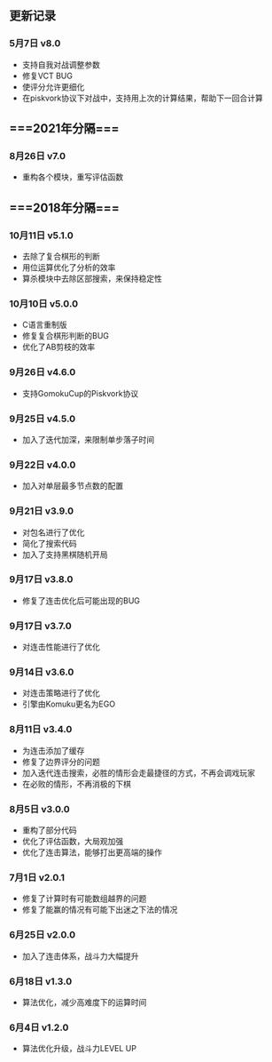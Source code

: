 ## 更新记录

### 5月7日 v8.0
- 支持自我对战调整参数
- 修复VCT BUG
- 使评分允许更细化
- 在piskvork协议下对战中，支持用上次的计算结果，帮助下一回合计算

## ===2021年分隔=== 


### 8月26日 v7.0
- 重构各个模块，重写评估函数

## ===2018年分隔===

### 10月11日 v5.1.0
- 去除了复合棋形的判断
- 用位运算优化了分析的效率
- 算杀模块中去除区部搜索，来保持稳定性

### 10月10日 v5.0.0
- C语言重制版
- 修复复合棋形判断的BUG
- 优化了AB剪枝的效率

### 9月26日 v4.6.0
- 支持GomokuCup的Piskvork协议

### 9月25日 v4.5.0
- 加入了迭代加深，来限制单步落子时间

### 9月22日 v4.0.0
- 加入对单层最多节点数的配置

### 9月21日 v3.9.0
- 对包名进行了优化
- 简化了搜索代码
- 加入了支持黑棋随机开局

### 9月17日 v3.8.0
- 修复了连击优化后可能出现的BUG

### 9月17日 v3.7.0
- 对连击性能进行了优化

### 9月14日 v3.6.0
- 对连击策略进行了优化
- 引擎由Komuku更名为EGO

### 8月11日 v3.4.0
- 为连击添加了缓存
- 修复了边界评分的问题
- 加入迭代连击搜索，必胜的情形会走最捷径的方式，不再会调戏玩家
- 在必败的情形，不再消极的下棋

### 8月5日 v3.0.0
- 重构了部分代码
- 优化了评估函数，大局观加强
- 优化了连击算法，能够打出更高端的操作

### 7月1日 v2.0.1
- 修复了计算时有可能数组越界的问题
- 修复了能赢的情况有可能下出迷之下法的情况

### 6月25日 v2.0.0
- 加入了连击体系，战斗力大幅提升

### 6月18日 v1.3.0
- 算法优化，减少高难度下的运算时间

### 6月4日 v1.2.0
- 算法优化升级，战斗力LEVEL UP
